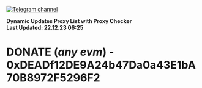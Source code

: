 [![Telegram channel](https://img.shields.io/endpoint?url=https://runkit.io/damiankrawczyk/telegram-badge/branches/master?url=https://t.me/n4z4v0d)](https://t.me/n4z4v0d) 

**Dynamic Updates Proxy List with Proxy Checker**  
**Last Updated: 22.12.23 06:25**

# DONATE (_any evm_) - 0xDEADf12DE9A24b47Da0a43E1bA70B8972F5296F2
